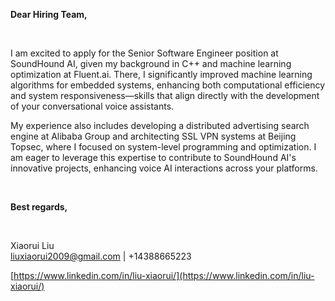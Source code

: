 **Dear Hiring Team,**
&nbsp;

&nbsp;

I am excited to apply for the Senior Software Engineer position at SoundHound AI, given my background in C++ and machine learning optimization at Fluent.ai. There, I significantly improved machine learning algorithms for embedded systems, enhancing both computational efficiency and system responsiveness—skills that align directly with the development of your conversational voice assistants.

My experience also includes developing a distributed advertising search engine at Alibaba Group and architecting SSL VPN systems at Beijing Topsec, where I focused on system-level programming and optimization. I am eager to leverage this expertise to contribute to SoundHound AI's innovative projects, enhancing voice AI interactions across your platforms.
&nbsp;

&nbsp;

**Best regards,** 
&nbsp;

&nbsp;

Xiaorui Liu  
liuxiaorui2009@gmail.com | +14388665223

[https://www.linkedin.com/in/liu-xiaorui/](https://www.linkedin.com/in/liu-xiaorui/)
